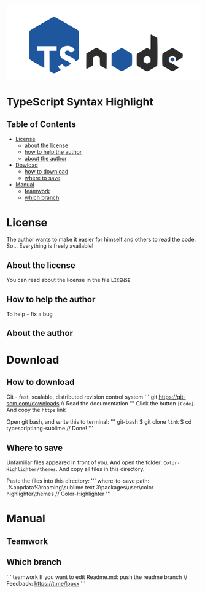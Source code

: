<a href="https://github.com/snxx/typescriptlang-sublime" target="_blank"><img src="Color-Highlighter/img/logo.png" align="center" alt="typescriptlang & node Logo"></a>

# TypeScript Syntax Highlight

## Table of Contents
* [License](#license)
	* [about the license](#about-the-license)
	* [how to help the author](#how-to-help-the-author)
	* [about the author](#about-the-author)
* [Dowload](#download)
	* [how to download](#how-to-download)
	* [where to save](#where-to-save)
* [Manual](#manual)
	* [teamwork](#teamwork)
	* [which branch](#which-branch)

# License
The author wants to make it easier for himself and others to read the code. So... Everything is freely available!

## About the license
You can read about the license in the file `LICENSE`

## How to help the author
To help - fix a bug

## About the author

# Download

## How to download
Git - fast, scalable, distributed revision control system
''' git 
https://git-scm.com/downloads
	// Read the documentation
'''
Click the button `[Code]`. And copy the `https` link 

Open git bash, and write this to terminal:
''' git-bash
	$ git clone `link`
	$ cd typescriptlang-sublime
	// Done!
'''

## Where to save
Unfamiliar files appeared in front of you. And open the folder: `Color-Highlighter/themes`. And copy all files in this directory.

Paste the files into this directory:
''' where-to-save
path: .\%appdata%\roaming\sublime text 3\packages\user\color highlighter\themes
	// Color-Highlighter
'''

# Manual

## Teamwork

## Which branch
''' teamwork
If you want to edit Readme.md: push the readme branch
	// Feedback: https://t.me/lppxx
'''
